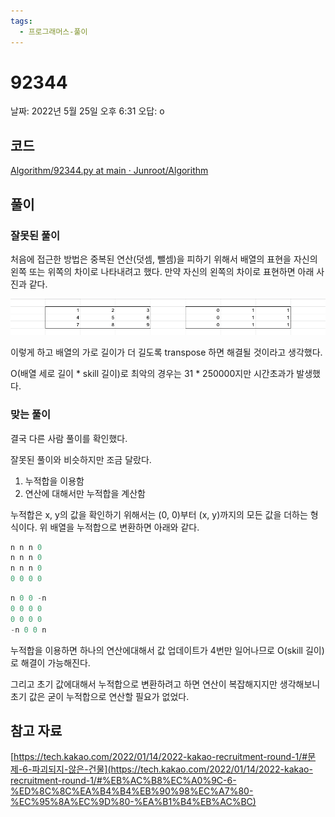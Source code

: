 ```yaml
---
tags:
  - 프로그래머스-풀이
---
```

# 92344

날짜: 2022년 5월 25일 오후 6:31
오답: o

## 코드

[Algorithm/92344.py at main · Junroot/Algorithm](https://github.com/Junroot/Algorithm/blob/main/programmers/92344.py)

## 풀이

### 잘못된 풀이

처음에 접근한 방법은 중복된 연산(덧셈, 뺄셈)을 피하기 위해서 배열의 표현을 자신의 왼쪽 또는 위쪽의 차이로 나타내려고 했다. 만약 자신의 왼쪽의 차이로 표현하면 아래 사진과 같다.

![Untitled](assets/Untitled-4555552.png)

이렇게 하고 배열의 가로 길이가 더 길도록 transpose 하면 해결될 것이라고 생각했다. 

O(배열 세로 길이 * skill 길이)로 최악의 경우는 31 * 250000지만 시간초과가 발생했다.

### 맞는 풀이

결국 다른 사람 풀이를 확인했다.

잘못된 풀이와 비슷하지만 조금 달랐다.

1. 누적합을 이용함
2. 연산에 대해서만 누적합을 계산함

누적합은 x, y의 값을 확인하기 위해서는 (0, 0)부터 (x, y)까지의 모든 값을 더하는 형식이다. 위 배열을 누적합으로 변환하면 아래와 같다.

```python
n n n 0
n n n 0
n n n 0
0 0 0 0
```

```python
n 0 0 -n
0 0 0 0
0 0 0 0
-n 0 0 n
```

누적합을 이용하면 하나의 연산에대해서 값 업데이트가 4번만 일어나므로 O(skill 길이)로 해결이 가능해진다.

그리고 초기 값에대해서 누적합으로 변환하려고 하면 연산이 복잡해지지만 생각해보니 초기 값은 굳이 누적합으로 연산할 필요가 없었다.

## 참고 자료

[https://tech.kakao.com/2022/01/14/2022-kakao-recruitment-round-1/#문제-6-파괴되지-않은-건물](https://tech.kakao.com/2022/01/14/2022-kakao-recruitment-round-1/#%EB%AC%B8%EC%A0%9C-6-%ED%8C%8C%EA%B4%B4%EB%90%98%EC%A7%80-%EC%95%8A%EC%9D%80-%EA%B1%B4%EB%AC%BC)